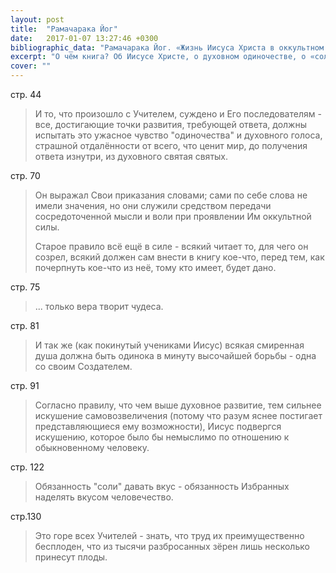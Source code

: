 ```yaml
---
layout: post
title:  "Рамачарака Йог"
date:   2017-01-07 13:27:46 +0300
bibliographic_data: "Рамачарака Йог. «Жизнь Иисуса Христа в оккультном освещении. Мистическое христианство». М.: Издательство Ассоциации Духовного Единения «Золотой век», 1993 г."
excerpt: "О чём книга? Об Иисусе Христе, о духовном одиночестве, о «соли», об Учителе и учениках."
cover: ""
---
```


стр. 44 

> И то, что произошло с Учителем, суждено и Его последователям - все, достигающие точки развития, требующей ответа, должны испытать это ужасное чувство "одиночества" и духовного голоса, страшной отдалённости от всего, что ценит мир, до получения ответа изнутри, из духовного святая святых.

стр. 70

> Он выражал Свои приказания словами; сами по себе слова не имели значения, но они служили средством передачи сосредоточенной мысли и воли при проявлении Им оккультной силы.
>
> Старое правило всё ещё в силе - всякий читает то, для чего он созрел, всякий должен сам внести в книгу кое-что, перед тем, как почерпнуть кое-что из неё, тому кто имеет, будет дано.

стр. 75

> ... только вера творит чудеса.

стр. 81

> И так же (как покинутый учениками Иисус) всякая смиренная душа должна быть одинока в минуту высочайшей борьбы - одна со своим Создателем.

стр. 91

> Согласно правилу, что чем выше духовное развитие, тем сильнее искушение самовозвеличения (потому что разум яснее постигает представляющиеся ему возможности), Иисус подвергся искушению, которое было бы немыслимо по отношению к обыкновенному человеку.

стр. 122

> Обязанность "соли" давать вкус - обязанность Избранных наделять вкусом человечество.

стр.130

> Это горе всех Учителей - знать, что труд их преимущественно бесплоден, что из тысячи разбросанных зёрен лишь несколько принесут плоды.

